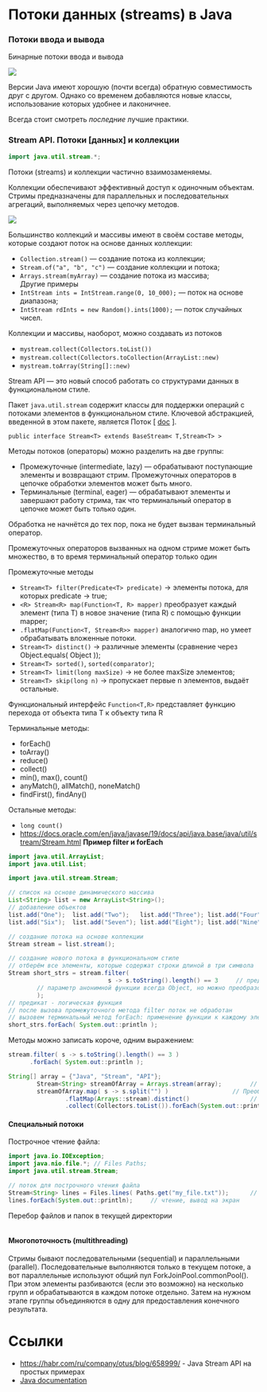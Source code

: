 # Потоки данных (streams) в Java

### Потоки ввода и вывода
Бинарные потоки ввода и вывода

![](https://proglang.su/images/categories/java/ierarkhiya-klassov-v-java.webp)


Версии Java имеют хорошую (почти всегда) обратную совместимость друг с другом. Однако со временем добавляются новые классы, использование которых удобнее и лаконичнее.

Всегда стоит смотреть *последние* лучшие практики.


### Stream API. Потоки [данных] и коллекции
```java
import java.util.stream.*;
```
Потоки (streams) и коллекции частично взаимозаменяемы.

Коллекции обеспечивают эффективный доступ к одиночным объектам. Стримы предназначены для параллельных и последовательных агрегаций, выполняемых через цепочку методов.

![](https://annimon.com/ablogs/file816/stream.png)

Большинство коллекций и массивы имеют в своём составе методы, которые создают поток на основе данных коллекции:
- `Collection.stream()` — создание потока из коллекции;
- `Stream.of("a", "b", "c")` — создание коллекции и потока;
- `Arrays.stream(myArray)` — создание потока из массива;\
Другие примеры
- `IntStream ints = IntStream.range(0, 10_000);` — поток на основе диапазона;
- `IntStream rdInts = new Random().ints(1000);` — поток случайных чисел.

Коллекции и массивы, наоборот, можно создавать из потоков
- `mystream.collect(Collectors.toList())`
- `mystream.collect(Collectors.toCollection(ArrayList::new)`
- `mystream.toArray(String[]::new)`

Stream API — это новый способ работать со структурами данных в функциональном стиле.

Пакет `java.util.stream` содержит классы для поддержки операций с потоками элементов в функциональном стиле. Ключевой абстракцией, введенной в этом пакете, является Поток [ [doc](https://docs.oracle.com/en/java/javase/19/docs/api/java.base/java/util/stream/Stream.html) ].

```
public interface Stream<T> extends BaseStream< T,Stream<T> >
```


Методы потоков (операторы) можно разделить на две группы:

- Промежуточные (intermediate, lazy) — обрабатывают поступающие элементы и возвращают стрим. Промежуточных операторов в цепочке обработки элементов может быть много.
- Терминальные (terminal, eager) — обрабатывают элементы и завершают работу стрима, так что терминальный оператор в цепочке может быть только один.

Обработка не начнётся до тех пор, пока не будет вызван терминальный оператор.

Промежуточных операторов вызванных на одном стриме может быть множество, в то время терминальный оператор только один


Промежуточные методы
- `Stream<T> filter(Predicate<T> predicate)` -> элементы потока, для которых predicate -> true;
- `<R> Stream<R>
map(Function<T, R> mapper)` преобразует каждый элемент (типа T) в новое значение (типа R) с помощью функции mapper;
- `.flatMap(Function<T, Stream<R>> mapper)` аналогично map, но умеет обрабатывать вложенные потоки.
- `Stream<T> distinct()` -> различные элементы (сравнение через Object.equals( Object ));
- `Stream<T> sorted()`, `sorted(comparator)`;
- `Stream<T> limit(long maxSize)` -> не более maxSize элементов;
- `Stream<T> skip(long n)` -> пропускает первые n элементов, выдаёт остальные.

Функциональный интерфейс `Function<T,R>` представляет функцию перехода от объекта типа T к объекту типа R


Терминальные методы:
- forEach()
- toArray()
- reduce()
- collect()
- min(), max(), count()
- anyMatch(), allMatch(), noneMatch()
- findFirst(), findAny()


Остальные методы:
- `long count()`
- https://docs.oracle.com/en/java/javase/19/docs/api/java.base/java/util/stream/Stream.html
**Пример filter и forEach**
```java
import java.util.ArrayList;
import java.util.List;

import java.util.stream.Stream;

// список на основе динамического массива
List<String> list = new ArrayList<String>();
// добавление объектов
list.add("One");  list.add("Two");   list.add("Three"); list.add("Four"); list.add("Five");
list.add("Six");  list.add("Seven"); list.add("Eight"); list.add("Nine"); list.add("Ten");

// создание потока на основе коллекции
Stream stream = list.stream();

// создание нового потока в функциональном стиле
// отберём все элементы, которые содержат строки длиной в три символа
Stream short_strs = stream.filter(
                            s -> s.toString().length() == 3     // предикат в виде анонимной функции;
        // параметр анонимной функции всегда Object, но можно преобразовать
        );
// предикат - логическая функция
// после вызова промежуточного метода filter поток не обработан
// вызовем терминальный метод forEach: применение функции к каждому элементу
short_strs.forEach( System.out::println );
```

Методы можно записать короче, одним выражением:
```java
stream.filter( s -> s.toString().length() == 3 )
      .forEach( System.out::println );
```


```java
String[] array = {"Java", "Stream", "API"};
        Stream<String> streamOfArray = Arrays.stream(array);        // коллекция -> поток
        streamOfArray.map( s -> s.split("") )                  // Преобразование слова в массив букв
                .flatMap(Arrays::stream).distinct()                 // создаёт из трёх потоков из потоков один поток
                .collect(Collectors.toList()).forEach(System.out::println);
```

#### Специальный потоки
Построчное чтение файла:
```java
import java.io.IOException;
import java.nio.file.*; // Files Paths;
import java.util.stream.Stream;

// поток для построчного чтения файла
Stream<String> lines = Files.lines( Paths.get("my_file.txt"));      // throws IOException
lines.forEach(System.out::println);     // чтение, вывод на экран
```

Перебор файлов и папок в текущей директории
```java
```



#### Многопоточность (multithreading)

Стримы бывают последовательными (sequential) и параллельными (parallel). Последовательные выполняются только в текущем потоке, а вот параллельные используют общий пул ForkJoinPool.commonPool(). При этом элементы разбиваются (если это возможно) на несколько групп и обрабатываются в каждом потоке отдельно. Затем на нужном этапе группы объединяются в одну для предоставления конечного результата.

#  Ссылки
- https://habr.com/ru/company/otus/blog/658999/ - Java Stream API на простых примерах
- [Java documentation](https://docs.oracle.com/en/java/javase/19/docs/api/java.base/java/util/stream/Stream.html)
